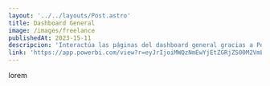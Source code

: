 ```yaml
---
layout: '../../layouts/Post.astro'
title: Dashboard General
image: /images/freelance
publishedAt: 2023-15-11
descripcion: 'Interactúa las páginas del dashboard general gracias a Power-BI'
link: 'https://app.powerbi.com/view?r=eyJrIjoiMWQzNmEwYjEtZGRjZS00M2VmLWI1YzgtNGE3MmMwZDZkNTlhIiwidCI6IjhhODc5NDI5LTAxYzItNDc2MC05OGQzLTM3ZWFlZTg0MDczZCIsImMiOjR9'
---
```


lorem


